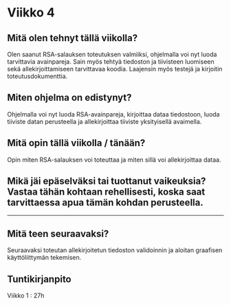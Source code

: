 # Viikko 4

## Mitä olen tehnyt tällä viikolla?

Olen saanut RSA-salauksen toteutuksen valmiiksi, ohjelmalla voi nyt luoda tarvittavia avainpareja. Sain myös tehtyä tiedoston ja tiivisteen luomiseen sekä allekirjoittamiseen tarvittavaa koodia. Laajensin myös testejä ja kirjoitin toteutusdokumenttia. 

## Miten ohjelma on edistynyt?

Ohjelmalla voi nyt luoda RSA-avainpareja, kirjoittaa dataa tiedostoon, luoda tiiviste datan perusteella ja allekirjoittaa tiiviste yksityisellä avaimella. 

## Mitä opin tällä viikolla / tänään?

Opin miten RSA-salauksen voi toteuttaa ja miten sillä voi allekirjoittaa dataa. 

## Mikä jäi epäselväksi tai tuottanut vaikeuksia? Vastaa tähän kohtaan rehellisesti, koska saat tarvittaessa apua tämän kohdan perusteella.

---

## Mitä teen seuraavaksi?

Seuraavaksi toteutan allekirjoitetun tiedoston validoinnin ja aloitan graafisen käyttöliittymän tekemisen. 


## Tuntikirjanpito

Viikko 1 : 27h